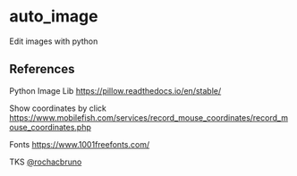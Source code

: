 # auto_image
Edit images with python

## References

Python Image Lib
https://pillow.readthedocs.io/en/stable/

Show coordinates by  click
https://www.mobilefish.com/services/record_mouse_coordinates/record_mouse_coordinates.php

Fonts
https://www.1001freefonts.com/


TKS [@rochacbruno](https://github.com/rochacbruno)